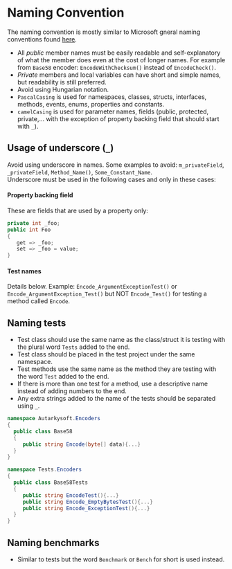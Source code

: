 # Naming Convention
The naming convention is mostly similar to Microsoft gneral naming conventions found 
[here](https://docs.microsoft.com/en-us/dotnet/standard/design-guidelines/general-naming-conventions).  

* All _public_ member names must be easily readable and self-explanatory of what the member does even at the cost of longer names. 
For example from `Base58` encoder: `EncodeWithChecksum()` instead of `EncodeCheck()`.
* _Private_ members and local variables can have short and simple names, but readability is still preferred.
* Avoid using Hungarian notation.
* `PascalCasing` is used for namespaces, classes, structs, interfaces, methods, events, enums, properties and constants.
* `camelCasing` is used for parameter names, fields (public, protected, private,... with the exception of 
property backing field that should start with `_`).

## Usage of underscore (`_`)
Avoid using underscore in names. Some examples to avoid: `m_privateField`, `_privateField`, `Method_Name()`, `Some_Constant_Name`.  
Underscore must be used in the following cases and only in these cases:  
#### Property backing field
These are fields that are used by a property only:
```csharp
private int _foo;
public int Foo
{
   get => _foo;
   set => _foo = value;
}
```
#### Test names
Details below. Example: `Encode_ArgumentExceptionTest()` or `Encode_ArgumentException_Test()` but NOT `Encode_Test()`
for testing a method called `Encode`.

## Naming tests
* Test class should use the same name as the class/struct it is testing with the plural word `Tests` added to the end.
* Test class should be placed in the test project under the same namespace.
* Test methods use the same name as the method they are testing with the word `Test` added to the end.
* If there is more than one test for a method, use a descriptive name instead of adding numbers to the end.
* Any extra strings added to the name of the tests should be separated using `_`.
```csharp
namespace Autarkysoft.Encoders
{
  public class Base58
  {
     public string Encode(byte[] data){...}
  }
}
```
```csharp
namespace Tests.Encoders
{
  public class Base58Tests
  {
     public string EncodeTest(){...}
     public string Encode_EmptyBytesTest(){...}
     public string Encode_ExceptionTest(){...}
  }
}
```
## Naming benchmarks
* Similar to tests but the word `Benchmark` or `Bench` for short is used instead.
